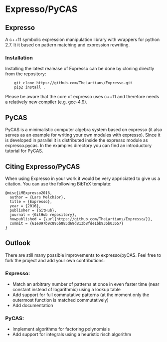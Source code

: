 # Expresso/PyCAS

## Expresso
A c++11 symbolic expression manipulation library with wrappers for python 2.7. It it based on pattern matching and expression rewriting.

### Installation
Installing the latest realease of Expresso can be done by cloning directly from the repository:

        git clone https://github.com/TheLartians/Expresso.git
        pip2 install .

Please be aware that the core of expresso uses c++11 and therefore needs a relatively new compiler (e.g. gcc-4.9).

## PyCAS
PyCAS is a minimalistic computer algebra system based on expresso (it also serves as an example for writing your own modules with expresso). Since it is developed in parallel it is distributed inside the expresso module as expresso.pycas. In the examples directory you can find an introductory tutorial for PyCAS.

## Citing Expresso/PyCAS
When using Expresso in your work it would be very appriciated to give us a citation. You can use the following BibTeX template:

    @misc{LMExpresso2016,
      author = {Lars Melchior},
      title = {Expresso},
      year = {2016},
      publisher = {GitHub},
      journal = {GitHub repository},
      howpublished = {\url{https://github.com/TheLartians/Expresso/}},
      commit = {61e097b9c895b885d69d813b8fde1bb935b03557}
    }
## Outlook
There are still many possible improvements to expresso/pyCAS. Feel free to fork the project and add your own contributions:

### Expresso:
- Match an arbitrary number of patterns at once in even faster time (near constant instead of logarithmic) using a lookup table
- Add support for full commutative patterns (at the moment only the outermost function is matched commutatively)
- Add documentation

### PyCAS:
- Implement algorithms for factoring polynomials
- Add support for integrals using a heuristic risch algorithm 
